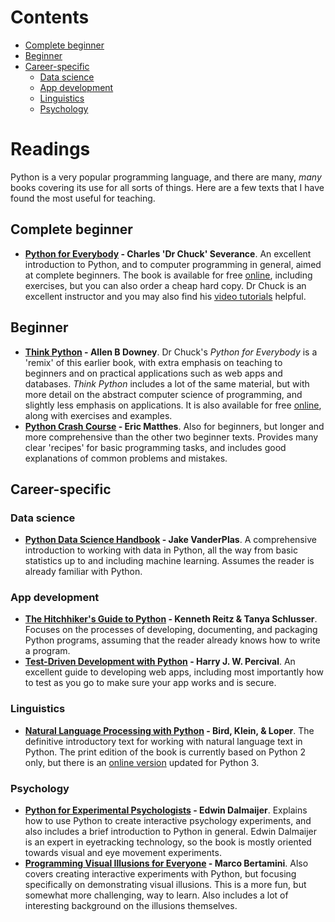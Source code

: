 <h1>Contents<span class="tocSkip"></span></h1>
<div class="toc"><ul class="toc-item"><li><span><a href="#Complete-beginner" data-toc-modified-id="Complete-beginner-1">Complete beginner</a></span></li><li><span><a href="#Beginner" data-toc-modified-id="Beginner-2">Beginner</a></span></li><li><span><a href="#Career-specific" data-toc-modified-id="Career-specific-3">Career-specific</a></span><ul class="toc-item"><li><span><a href="#Data-science" data-toc-modified-id="Data-science-3.1">Data science</a></span></li><li><span><a href="#App-development" data-toc-modified-id="App-development-3.2">App development</a></span></li><li><span><a href="#Linguistics" data-toc-modified-id="Linguistics-3.3">Linguistics</a></span></li><li><span><a href="#Psychology" data-toc-modified-id="Psychology-3.4">Psychology</a></span></li></ul></li></ul></div>

# Readings

Python is a very popular programming language, and there are many, *many* books covering its use for all sorts of things. Here are a few texts that I have found the most useful for teaching.

## Complete beginner

* **[Python for Everybody](https://www.py4e.com/book) - Charles 'Dr Chuck' Severance**. An excellent introduction to Python, and to computer programming in general, aimed at complete beginners. The book is available for free [online](https://www.py4e.com/html3/), including exercises, but you can also order a cheap hard copy. Dr Chuck is an excellent instructor and you may also find his [video tutorials](https://www.youtube.com/playlist?list=PLlRFEj9H3Oj7Bp8-DfGpfAfDBiblRfl5p) helpful.

## Beginner

* **[Think Python](https://greenteapress.com/wp/think-python-2e/) - Allen B Downey**. Dr Chuck's *Python for Everybody* is a 'remix' of this earlier book, with extra emphasis on teaching to beginners and on practical applications such as web apps and databases. *Think Python* includes a lot of the same material, but with more detail on the abstract computer science of programming, and slightly less emphasis on applications. It is also available for free [online](http://greenteapress.com/thinkpython2/html/index.html), along with exercises and examples.
* **[Python Crash Course](https://nostarch.com/pythoncrashcourse2e) - Eric Matthes**. Also for beginners, but longer and more comprehensive than the other two beginner texts. Provides many clear 'recipes' for basic programming tasks, and includes good explanations of common problems and mistakes.

## Career-specific

### Data science

* **[Python Data Science Handbook](https://jakevdp.github.io/PythonDataScienceHandbook/) - Jake VanderPlas**. A comprehensive introduction to working with data in Python, all the way from basic statistics up to and including machine learning. Assumes the reader is already familiar with Python.

### App development

* **[The Hitchhiker's Guide to Python](https://docs.python-guide.org/) - Kenneth Reitz & Tanya Schlusser**. Focuses on the processes of developing, documenting, and packaging Python programs, assuming that the reader already knows how to write a program.
* **[Test-Driven Development with Python](https://www.obeythetestinggoat.com/) - Harry J. W. Percival**. An excellent guide to developing web apps, including most importantly how to test as you go to make sure your app works and is secure.

### Linguistics

* **[Natural Language Processing with Python](http://www.nltk.org/book_1ed/) - Bird, Klein, & Loper**. The definitive introductory text for working with natural language text in Python. The print edition of the book is currently based on Python 2 only, but there is an [online version](http://www.nltk.org/book/) updated for Python 3.

### Psychology

* **[Python for Experimental Psychologists](http://www.pygaze.org/pep/) - Edwin Dalmaijer**. Explains how to use Python to create interactive psychology experiments, and also includes a brief introduction to Python in general. Edwin Dalmaijer is an expert in eyetracking technology, so the book is mostly oriented towards visual and eye movement experiments.
* **[Programming Visual Illusions for Everyone](https://www.programmingvisualillusionsforeveryone.online/) - Marco Bertamini**. Also covers creating interactive experiments with Python, but focusing specifically on demonstrating visual illusions. This is a more fun, but somewhat more challenging, way to learn. Also includes a lot of interesting background on the illusions themselves.
